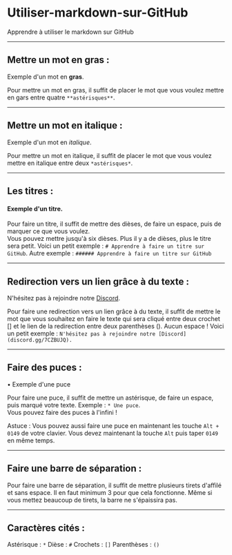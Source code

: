 # Utiliser-markdown-sur-GitHub
Apprendre à utiliser le markdown sur GitHub

---

## Mettre un mot en gras :

Exemple d'un mot en **gras**.  

Pour mettre un mot en gras, il suffit de placer le mot que vous voulez mettre en gars entre quatre `**astérisques**`.

---

## Mettre un mot en italique :

Exemple d'un mot en *italique*.

Pour mettre un mot en italique, il suffit de placer le mot que vous voulez mettre en italique entre deux `*astérisques*`.

---

## Les titres :

#### Exemple d'un titre.

Pour faire un titre, il suffit de mettre des dièses, de faire un espace, puis de marquer ce que vous voulez.  
Vous pouvez mettre jusqu'à six dièses. Plus il y a de dièses, plus le titre sera petit. Voici un petit exemple : `# Apprendre à faire un titre sur GitHub`. Autre exemple : `###### Apprendre à faire un titre sur GitHub`

---

## Redirection vers un lien grâce à du texte :

N'hésitez pas à rejoindre notre [Discord](discord.gg/7CZBUJQ).

Pour faire une redirection vers un lien grâce à du texte, il suffit de mettre le mot que vous souhaitez en faire le texte qui sera cliqué entre deux crochet [] et le lien de la redirection entre deux parenthèses (). Aucun espace !
Voici un petit exemple : `N'hésitez pas à rejoindre notre [Discord](discord.gg/7CZBUJQ).`

---

## Faire des puces :

• Exemple d'une puce

Pour faire une puce, il suffit de mettre un astérisque, de faire un espace, puis marqué votre texte. Exemple : `* Une puce`.  
Vous pouvez faire des puces à l'infini !

Astuce : Vous pouvez aussi faire une puce en maintenant les touche `Alt + 0149` de votre clavier. Vous devez maintenant la touche `Alt` puis taper `0149` en même temps.

---

## Faire une barre de séparation :

Pour faire une barre de séparation, il suffit de mettre plusieurs tirets d'affilé et sans espace. Il en faut minimum 3 pour que cela fonctionne. Même si vous mettez beaucoup de tirets, la barre ne s'épaissira pas.

---

## Caractères cités :

Astérisque : `*`
Dièse : `#`
Crochets : `[]`
Parenthèses : `()`
